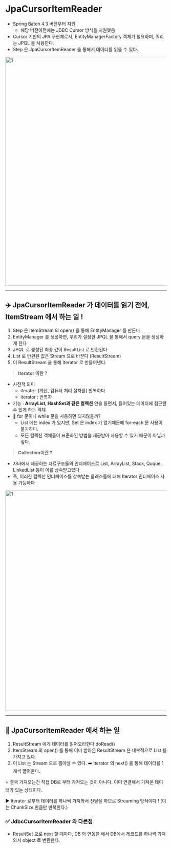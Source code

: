 # JpaCursorItemReader

- Spring Batch 4.3 버전부터 지원
    - 해당 버전이전에는 JDBC Cursor 방식을 지원했음
- Cursor 기반의 JPA 구현체로서, EntityManagerFactory 객체가 필요하며, 쿼리는 JPQL 을 사용한다.
- Step 은 JpaCursorItemReader 을 통해서 데이터를 읽을 수 있다.

<img width="715" alt="1" src="https://github.com/gilyeon00/TIL/assets/52391627/793d4ad9-de7d-4794-a3fd-55955fa8df82">

---

## ✈️ JpaCursorItemReader 가 데이터를 읽기 전에, ItemStream 에서 하는 일 !

1. Step 은 ItemStream 의 open() 을 통해 EntityManager 를 만든다
2. EntityManager 를 생성하면, 우리가 설정한 JPQL 을 통해서 query 문을 생성하게 된다
3. JPQL 로 생성된 최종 값이 ResultList 로 반환된다
4. List 로 반환된 값은 Stream 으로 바꾼다 (ResultStream)
5. 이 ResultStream 을 통해 Iterator 로 만들어낸다.

> **Iterator 이란 ?**
>
- 사전적 의미
  - iterate : (계산, 컴퓨터 처리 절차를) 반복하다
  - iterator : 반복자
- 기능 : **ArrayList, HashSet과 같은 컬렉션** 안을 돌면서, 들어있는 데이터에 접근할 수 있게 하는 객체
- 🧐 for 문이나 while 문을 사용하면 되지않을까?
  - List 에는 index 가 있지만, Set 은 index 가 없기때문에 for-each 문 사용이 불가하다.
  - 모든 컬렉션 객체들이 표준화된 방법을 제공받아 사용할 수 있기 때문이 아닐까 싶다.

> **Collection이란  ?**
>
- 자바에서 제공하는 자료구조들의 인터페이스로 List, ArrayList, Stack, Quque, LinkedList 등이 이를 상속받고있다
- 즉, 이러한 컬렉션 인터페이스를 상속받는 클래스들에 대해 Iterator 인터페이스 사용 가능하다

<img width="690" alt="1" src="https://github.com/gilyeon00/TIL/assets/52391627/049f35d2-7f05-4ae6-a6da-69097531f048">

---

## 🎃 JpaCursorItemReader 에서 하는 일

1. ResultStream 에게 데이터를 읽어오라한다 doRead()
2. ItemStream 의 open() 를 통해 이미 받아온 ResultStream 은 내부적으로 List 를 가지고 있다.
3. 이 List 는 Stream 으로 뽑아낼 수 있다. ➡️ Iterator 의 next() 를 통해 데이터를 1개씩 끌어온다.

⭐️ 결국 가져오는건 직접 DB로 부터 가져오는 것이 아니다. 이미 연결해서 가져온 데이터가 있는 상태이다.

▶️ Iterator 로부터 데이터를 하나씩 가져와서 전달을 하므로 Streaming 방식이다 ! (이는 ChunkSize 만큼만 반복한다.) 

### ✅ JdbcCursorItemReader 와 다른점

- ResultSet 으로 next 할 때마다, DB 와 연동을 해서 DB에서 레코드를 하나씩 가져와서 object 로 변환한다.